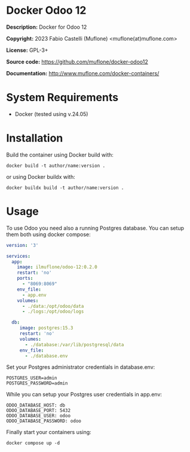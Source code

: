 # Docker Odoo 12

**Description:** Docker for Odoo 12

**Copyright:** 2023 Fabio Castelli (Muflone) <muflone(at)muflone.com>

**License:** GPL-3+

**Source code:** https://github.com/muflone/docker-odoo12

**Documentation:** http://www.muflone.com/docker-containers/

# System Requirements

* Docker (tested using v.24.05)

# Installation

Build the container using Docker build with:

    docker build -t author/name:version .

or using Docker buildx with:

    docker buildx build -t author/name:version .

# Usage

To use Odoo you need also a running Postgres database. You can setup them both
using docker compose:

```yaml
version: '3'

services:
  app:
    image: ilmuflone/odoo-12:0.2.0
    restart: 'no'
    ports:
      - "8069:8069"
    env_file:
      - app.env
    volumes:
      - ./data:/opt/odoo/data
      - ./logs:/opt/odoo/logs

  db:
     image: postgres:15.3
     restart: 'no'
     volumes:
       - ./database:/var/lib/postgresql/data
     env_file:
       - ./database.env
```

Set your Postgres administrator credentials in database.env:

```
POSTGRES_USER=admin
POSTGRES_PASSWORD=admin
```

While you can setup your Postgres user credentials in app.env:

```
ODOO_DATABASE_HOST: db
ODOO_DATABASE_PORT: 5432
ODOO_DATABASE_USER: odoo
ODOO_DATABASE_PASSWORD: odoo
```

Finally start your containers using:

    docker compose up -d

